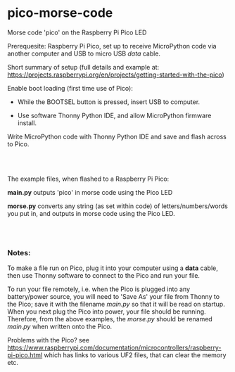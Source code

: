 # pico-morse-code
Morse code 'pico' on the Raspberry Pi Pico LED

Prerequesite:
Raspberry Pi Pico, set up to receive MicroPython code via another computer and USB to micro USB *data* cable.

Short summary of setup (full details and example at: https://projects.raspberrypi.org/en/projects/getting-started-with-the-pico) 


Enable boot loading (first time use of Pico): 

 - While the BOOTSEL button is pressed, insert USB to computer.
 
 - Use software Thonny Python IDE, and allow MicroPython firmware install.
 
Write MicroPython code with Thonny Python IDE and save and flash across to Pico.


<br>
<br>

The example files, when flashed to a Raspberry Pi Pico: 

**main.py**   outputs 'pico' in morse code using the Pico LED

**morse.py**  converts any string (as set within code) of letters/numbers/words you put in, and outputs in morse code using the Pico LED. 


<br>
<br>

### Notes:

To make a file run on Pico, plug it into your computer using a **data** cable, then use Thonny software to connect to the Pico and run your file. 

To run your file remotely, i.e. when the Pico is plugged into any battery/power source, you will need to 'Save As' your file from Thonny to the Pico; save it with the filename *main.py* so that it will be read on startup. When you next plug the Pico into power, your file should be running. Therefore, from the above examples, the *morse.py* should be renamed *main.py* when written onto the Pico. 

Problems with the Pico? see https://www.raspberrypi.com/documentation/microcontrollers/raspberry-pi-pico.html which has links to various UF2 files, that can clear the memory etc.



